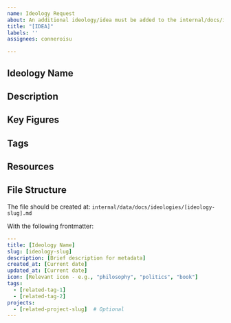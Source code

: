 ```yaml
---
name: Ideology Request
about: An additional ideology/idea must be added to the internal/docs/ideologies folder
title: "[IDEA]"
labels: ''
assignees: conneroisu

---
```


## Ideology Name
<!-- Enter the name of the ideology -->

## Description
<!-- Provide a brief description of what this ideology is -->

## Key Figures
<!-- List important thinkers, authors, or figures associated with this ideology -->

## Tags
<!-- List related tags that should be associated with this ideology file -->

## Resources
<!-- Add any helpful links, books, or references to learn more about this ideology -->

## File Structure
The file should be created at: `internal/data/docs/ideologies/[ideology-slug].md`

With the following frontmatter:
```yaml
---
title: [Ideology Name]
slug: [ideology-slug]
description: [Brief description for metadata]
created_at: [Current date]
updated_at: [Current date]
icon: [Relevant icon - e.g., "philosophy", "politics", "book"]
tags:
  - [related-tag-1] 
  - [related-tag-2]
projects:
  - [related-project-slug]  # Optional
---
